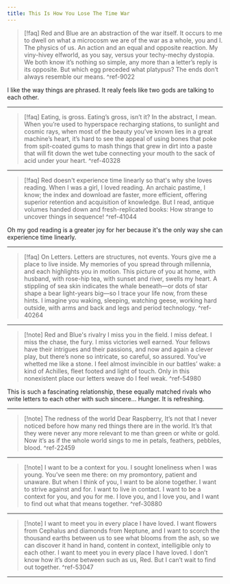 ```yaml
---
title: This Is How You Lose The Time War
---
```


>[!faq] Red and Blue are an abstraction of the war itself.
>It occurs to me to dwell on what a microcosm we are of the war as a whole, you and I. The physics of us. An action and an equal and opposite reaction. My viny-hivey elfworld, as you say, versus your techy-mechy dystopia. We both know it’s nothing so simple, any more than a letter’s reply is its opposite. But which egg preceded what platypus? The ends don’t always resemble our means. ^ref-9022

I like the way things are phrased. It realy feels like two gods are talking to each other.

---
>[!faq] Eating, is gross.
>Eating’s gross, isn’t it? In the abstract, I mean. When you’re used to hyperspace recharging stations, to sunlight and cosmic rays, when most of the beauty you’ve known lies in a great machine’s heart, it’s hard to see the appeal of using bones that poke from spit-coated gums to mash things that grew in dirt into a paste that will fit down the wet tube connecting your mouth to the sack of acid under your heart. ^ref-40328

---
>[!faq] Red doesn't experience time linearly so that's why she loves reading.
>When I was a girl, I loved reading. An archaic pastime, I know; the index and download are faster, more efficient, offering superior retention and acquisition of knowledge. But I read, antique volumes handed down and fresh-replicated books: How strange to uncover things in sequence! ^ref-41044

Oh my god reading is a greater joy for her because it's the only way she can experience time linearly.

---
>[!faq] On Letters.
>Letters are structures, not events. Yours give me a place to live inside. My memories of you spread through millennia, and each highlights you in motion. This picture of you at home, with husband, with rose-hip tea, with sunset and river, swells my heart. A stippling of sea skin indicates the whale beneath—or dots of star shape a bear light-years big—so I trace your life now, from these hints. I imagine you waking, sleeping, watching geese, working hard outside, with arms and back and legs and period technology. ^ref-40264

---
>[!note] Red and Blue's rivalry 
>I miss you in the field. I miss defeat. I miss the chase, the fury. I miss victories well earned. Your fellows have their intrigues and their passions, and now and again a clever play, but there’s none so intricate, so careful, so assured. You’ve whetted me like a stone. I feel almost invincible in our battles’ wake: a kind of Achilles, fleet footed and light of touch. Only in this nonexistent place our letters weave do I feel weak. ^ref-54980

This is such a fascinating relationship, these equally matched rivals who write letters to each other with such sincere... Hunger. It is refreshing.

---
>[!note] The redness of the world
>Dear Raspberry, It’s not that I never noticed before how many red things there are in the world. It’s that they were never any more relevant to me than green or white or gold. Now it’s as if the whole world sings to me in petals, feathers, pebbles, blood. ^ref-22459

---
>[!note]  I want to be a context for you. 
>I sought loneliness when I was young. You’ve seen me there: on my promontory, patient and unaware. But when I think of you, I want to be alone together. I want to strive against and for. I want to live in contact. I want to be a context for you, and you for me. I love you, and I love you, and I want to find out what that means together. ^ref-30880

---
>[!note] I want to meet you in every place I have loved.
>I want flowers from Cephalus and diamonds from Neptune, and I want to scorch the thousand earths between us to see what blooms from the ash, so we can discover it hand in hand, content in context, intelligible only to each other. I want to meet you in every place I have loved. I don’t know how it’s done between such as us, Red. But I can’t wait to find out together. ^ref-53047

---
